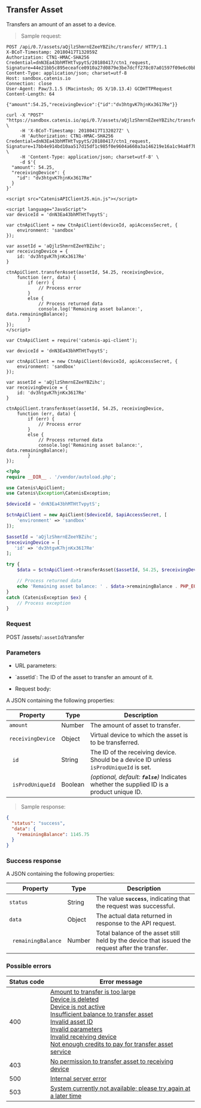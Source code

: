 ## Transfer Asset

Transfers an amount of an asset to a device.

> Sample request:

```http--raw
POST /api/0.7/assets/aQjlzShmrnEZeeYBZihc/transfer/ HTTP/1.1
X-BCoT-Timestamp: 20180417T132059Z
Authorization: CTN1-HMAC-SHA256 Credential=dnN3Ea43bhMTHtTvpytS/20180417/ctn1_request, Signature=44e21bb5c895eceafce0910a27d0879e3be7dcff278c07a01597f09e6c0bb317
Content-Type: application/json; charset=utf-8
Host: sandbox.catenis.io
Connection: close
User-Agent: Paw/3.1.5 (Macintosh; OS X/10.13.4) GCDHTTPRequest
Content-Length: 64

{"amount":54.25,"receivingDevice":{"id":"dv3htgvK7hjnKx3617Re"}}
```

```shell
curl -X "POST" "https://sandbox.catenis.io/api/0.7/assets/aQjlzShmrnEZeeYBZihc/transfer/" \
     -H 'X-BCoT-Timestamp: 20180417T132027Z' \
     -H 'Authorization: CTN1-HMAC-SHA256 Credential=dnN3Ea43bhMTHtTvpytS/20180417/ctn1_request, Signature=17bb4e914bd10aa517d15df1c985f0e9604a660a3a146219e16a1c94a8f7bf93' \
     -H 'Content-Type: application/json; charset=utf-8' \
     -d $'{
  "amount": 54.25,
  "receivingDevice": {
    "id": "dv3htgvK7hjnKx3617Re"
  }
}'
```

```html--javascript
<script src="CatenisAPIClientJS.min.js"></script>

<script language="JavaScript">
var deviceId = 'dnN3Ea43bhMTHtTvpytS';

var ctnApiClient = new CtnApiClient(deviceId, apiAccessSecret, {
    environment: 'sandbox'
});

var assetId = 'aQjlzShmrnEZeeYBZihc';
var receivingDevice = {
    id: 'dv3htgvK7hjnKx3617Re'
}

ctnApiClient.transferAsset(assetId, 54.25, receivingDevice,
    function (err, data) {
        if (err) {
            // Process error
        }
        else {
            // Process returned data
            console.log('Remaining asset balance:', data.remainingBalance);
        }
});
</script>
```

```javascript--node
var CtnApiClient = require('catenis-api-client');

var deviceId = 'dnN3Ea43bhMTHtTvpytS';

var ctnApiClient = new CtnApiClient(deviceId, apiAccessSecret, {
    environment: 'sandbox'
});

var assetId = 'aQjlzShmrnEZeeYBZihc';
var receivingDevice = {
    id: 'dv3htgvK7hjnKx3617Re'
}

ctnApiClient.transferAsset(assetId, 54.25, receivingDevice,
    function (err, data) {
        if (err) {
            // Process error
        }
        else {
            // Process returned data
            console.log('Remaining asset balance:', data.remainingBalance);
        }
});
```

```php
<?php
require __DIR__ . '/vendor/autoload.php';

use Catenis\ApiClient;
use Catenis\Exception\CatenisException;

$deviceId = 'dnN3Ea43bhMTHtTvpytS';

$ctnApiClient = new ApiClient($deviceId, $apiAccessSecret, [
    'environment' => 'sandbox'
]);

$assetId = 'aQjlzShmrnEZeeYBZihc';
$receivingDevice = [
   'id' => 'dv3htgvK7hjnKx3617Re'
];

try {
    $data = $ctnApiClient->transferAsset($assetId, 54.25, $receivingDevice);

    // Process returned data
    echo 'Remaining asset balance: ' . $data->remainingBalance . PHP_EOL;
}
catch (CatenisException $ex) {
    // Process exception
}
```

### Request

POST /assets/`:assetId`/transfer

### Parameters

<!-- Note: we are not using the native markdown list feature for the second level items because the generated
        HTML has no space to the following first level item -->
- URL parameters:
<ul class="parameterList">
  <li>`assetId`: The ID of the asset to transfer an amount of it.</li>
</ul>

* Request body:

A JSON containing the following properties:

| Property | Type | Description |
| -------- | ---- | ----------- |
| `amount` | Number | The amount of asset to transfer. |
| `receivingDevice` | Object | Virtual device to which the asset is to be transferred. |
| &nbsp;&nbsp;`id` | String | The ID of the receiving device. Should be a device ID unless `isProdUniqueId` is set. |
| &nbsp;&nbsp;`isProdUniqueId` | Boolean | *(optional, default: __`false`__)* Indicates whether the supplied ID is a product unique ID. |

> Sample response:

```json
{
  "status": "success",
  "data": {
    "remainingBalance": 1145.75
  }
}
```

### Success response

A JSON containing the following properties:

| Property | Type | Description |
| -------- | ---- | ----------- |
| `status` | String | The value **`success`**, indicating that the request was successful. |
| `data` | Object | The actual data returned in response to the API request. |
| &nbsp;&nbsp;`remainingBalance` | Number | Total balance of the asset still held by the device that issued the request after the transfer. |

### Possible errors

| Status&nbsp;code | Error&nbsp;message |
| ----------- | ------------- |
| 400 | <a href="#error_msg_5">Amount to transfer is too large</a><br><a href="#error_msg_80">Device is deleted</a><br><a href="#error_msg_90">Device is not active</a><br><a href="#error_msg_95">Insufficient balance to transfer asset</a><br><a href="#error_msg_105">Invalid asset ID</a><br><a href="#error_msg_130">Invalid parameters</a><br><a href="#error_msg_135">Invalid receiving device</a><br><a href="#error_msg_172">Not enough credits to pay for transfer asset service</a> |
| 403 | <a href="#error_msg_205">No permission to transfer asset to receiving device</a> |
| 500 | <a href="#error_msg_100">Internal server error</a> |
| 503 | <a href="#error_msg_220">System currently not available; please try again at a later time</a> |
